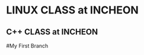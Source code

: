 LINUX CLASS at INCHEON
======================

C++ CLASS at INCHEON
-------------------

#My First Branch
